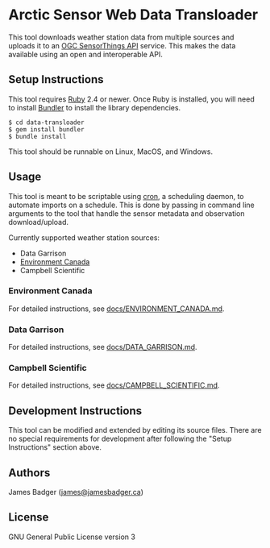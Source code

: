 # Arctic Sensor Web Data Transloader

This tool downloads weather station data from multiple sources and uploads it to an [OGC SensorThings API][] service. This makes the data available using an open and interoperable API.

[OGC SensorThings API]: http://docs.opengeospatial.org/is/15-078r6/15-078r6.html

## Setup Instructions

This tool requires [Ruby][] 2.4 or newer. Once Ruby is installed, you will need to install [Bundler][] to install the library dependencies.

```
$ cd data-transloader
$ gem install bundler
$ bundle install
```

This tool should be runnable on Linux, MacOS, and Windows.

[Bundler]: http://bundler.io
[Ruby]: https://www.ruby-lang.org/en/

## Usage

This tool is meant to be scriptable using [cron][], a scheduling daemon, to automate imports on a schedule. This is done by passing in command line arguments to the tool that handle the sensor metadata and observation download/upload.

Currently supported weather station sources:

* Data Garrison
* [Environment Canada][MSC]
* Campbell Scientific

[cron]: https://en.wikipedia.org/wiki/Cron
[MSC]: http://dd.weather.gc.ca/about_dd_apropos.txt

### Environment Canada

For detailed instructions, see [docs/ENVIRONMENT_CANADA.md](docs/ENVIRONMENT_CANADA.md).

### Data Garrison

For detailed instructions, see [docs/DATA_GARRISON.md](docs/DATA_GARRISON.md).

### Campbell Scientific

For detailed instructions, see [docs/CAMPBELL_SCIENTIFIC.md](docs/CAMPBELL_SCIENTIFIC.md).

## Development Instructions

This tool can be modified and extended by editing its source files. There are no special requirements for development after following the "Setup Instructions" section above.

## Authors

James Badger (<james@jamesbadger.ca>)

## License

GNU General Public License version 3
